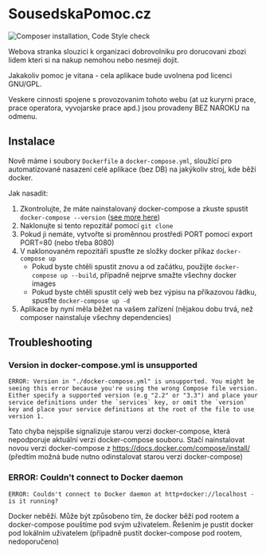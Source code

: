 SousedskaPomoc.cz
===================

![Composer installation, Code Style check](https://github.com/sousedskapomoc/sousedskapomoc_cz/workflows/Composer%20installation,%20Code%20Style%20check/badge.svg?branch=master)

Webova stranka slouzici k organizaci dobrovolniku pro dorucovani zbozi lidem kteri si na nakup nemohou nebo nesmeji dojit.

Jakakoliv pomoc je vitana - cela aplikace bude uvolnena pod licenci GNU/GPL.

Veskere cinnosti spojene s provozovanim tohoto webu (at uz kuryrni prace, prace operatora, vyvojarske prace apd.) jsou provadeny BEZ NAROKU na odmenu.

## Instalace

Nově máme i soubory `Dockerfile` a `docker-compose.yml`, sloužící pro automatizované nasazení celé aplikace (bez DB) na jakýkoliv stroj, kde běží docker.

Jak nasadit:
1. Zkontrolujte, že máte nainstalovaný docker-compose a zkuste spustit `docker-compose --version` ([see more here](https://docs.docker.com/compose/install/))
2. Naklonujte si tento repozitář pomocí `git clone`
3. Pokud ji nemáte, vytvořte si proměnnou prostředí PORT pomocí export PORT=80 (nebo třeba 8080)
4. V naklonovaném repozitáři spusťte ze složky docker příkaz `docker-compose up`
    * Pokud byste chtěli spustit znovu a od začátku, použijte `docker-compose up --build`, případně nejprve smažte všechny docker images
    * Pokud byste chtěli spustit celý web bez výpisu na příkazovou řádku, spusťte `docker-compose up -d`
5. Aplikace by nyní měla běžet na vašem zařízení (nějakou dobu trvá, než composer nainstaluje všechny dependencies)


## Troubleshooting

### Version in docker-compose.yml is unsupported
```
ERROR: Version in "./docker-compose.yml" is unsupported. You might be seeing this error because you're using the wrong Compose file version. Either specify a supported version (e.g "2.2" or "3.3") and place your service definitions under the `services` key, or omit the `version` key and place your service definitions at the root of the file to use version 1.
```
Tato chyba nejspíše signalizuje starou verzi docker-compose, která nepodporuje aktuální verzi docker-compose souboru.
Stačí nainstalovat novou verzi docker-compose z <https://docs.docker.com/compose/install/> (předtím možná bude nutno odinstalovat starou verzi docker-compose)


### ERROR: Couldn't connect to Docker daemon
```
ERROR: Couldn't connect to Docker daemon at http+docker://localhost - is it running?
```
Docker neběží. Může být způsobeno tím, že docker běží pod rootem a docker-compose pouštíme pod svým uživatelem.
Řešením je pustit docker pod lokálním uživatelem (případně pustit docker-compose pod rootem, nedoporučeno)
